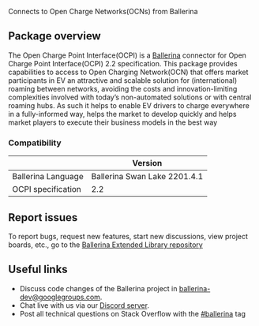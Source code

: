 Connects to Open Charge Networks(OCNs) from Ballerina
## Package overview
The Open Charge Point Interface(OCPI) is a [Ballerina](https://ballerina.io/) connector for Open Charge Point Interface(OCPI) 2.2 specification.
This package provides capabilities to access to Open Charging Network(OCN) that offers market participants in EV an attractive and scalable solution for (international) roaming between networks, avoiding the costs and innovation-limiting complexities involved with today’s non-automated solutions or with central roaming hubs. As such it helps to enable EV drivers to charge everywhere in a fully-informed way, helps the market to develop quickly and helps market players to execute their business models in the best way

### Compatibility
|                           | Version                   |
|---------------------------|---------------------------|
| Ballerina Language        | Ballerina Swan Lake 2201.4.1|
| OCPI specification        | 2.2                       |

## Report issues
To report bugs, request new features, start new discussions, view project boards, etc., go to the [Ballerina Extended Library repository](https://github.com/ballerina-platform/ballerina-extended-library)

## Useful links
- Discuss code changes of the Ballerina project in [ballerina-dev@googlegroups.com](mailto:ballerina-dev@googlegroups.com).
- Chat live with us via our [Discord server](https://discord.gg/ballerinalang).
- Post all technical questions on Stack Overflow with the [#ballerina](https://stackoverflow.com/questions/tagged/ballerina) tag
